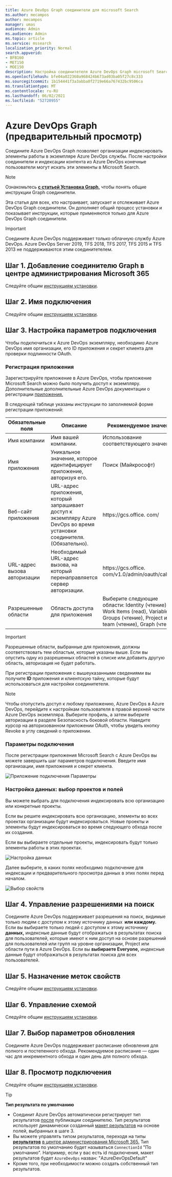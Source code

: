 ```yaml
---
title: Azure DevOps Graph соединители для microsoft Search
ms.author: mecampos
author: mecampos
manager: umas
audience: Admin
ms.audience: Admin
ms.topic: article
ms.service: mssearch
localization_priority: Normal
search.appverid:
- BFB160
- MET150
- MOE150
description: Настройка соединитетеля Azure DevOps Graph microsoft Search
ms.openlocfilehash: bfe04a022360a968424b673ad03ba05f27c8c333
ms.sourcegitcommit: 1b154441f3a3abba0f2719e66a767432bc9506ca
ms.translationtype: MT
ms.contentlocale: ru-RU
ms.lasthandoff: 06/02/2021
ms.locfileid: "52720955"
---
```

<!---Previous ms.author: shgrover --->

# <a name="azure-devops-graph-connector-preview"></a>Azure DevOps Graph (предварительный просмотр)

Соедините Azure DevOps Graph позволяет организации индексировать элементы работы в экземпляре Azure DevOps службы. После настройки соединители и индексации контента из Azure DevOps конечные пользователи могут искать эти элементы в Microsoft Search.

> [!NOTE]
> Ознакомьтесь [**с статьей Установка Graph,**](configure-connector.md) чтобы понять общие инструкции Graph соединители.

Эта статья для всех, кто настраивает, запускает и отслеживает Azure DevOps Graph соединители. Он дополняет общий процесс установки и показывает инструкции, которые применяются только для Azure DevOps Graph соединители.

>[!IMPORTANT]
>Соедините Azure DevOps поддерживает только облачную службу Azure DevOps. Azure DevOps Server 2019, TFS 2018, TFS 2017, TFS 2015 и TFS 2013 не поддерживаются этим соединитетелем.

<!---## Before you get started-->

<!---Insert "Before you get started" recommendations for this data source-->

## <a name="step-1-add-a-graph-connector-in-the-microsoft-365-admin-center"></a>Шаг 1. Добавление соединителю Graph в центре администрирования Microsoft 365

Следуйте общим [инструкциям установки](./configure-connector.md).
<!---If the above phrase does not apply, delete it and insert specific details for your data source that are different from general setup 
instructions.-->

## <a name="step-2-name-the-connection"></a>Шаг 2. Имя подключения

Следуйте общим [инструкциям установки](./configure-connector.md).
<!---If the above phrase does not apply, delete it and insert specific details for your data source that are different from general setup 
instructions.-->

## <a name="step-3-configure-the-connection-settings"></a>Шаг 3. Настройка параметров подключения

Чтобы подключиться к Azure DevOps экземпляру, необходимо Azure DevOps [](/azure/devops/organizations/accounts/create-organization) имя организации, его ID приложения и секрет клиента для проверки подлинности OAuth.

### <a name="register-an-app"></a>Регистрация приложения

Зарегистрируйте приложение в Azure DevOps, чтобы приложение Microsoft Search можно было получить доступ к экземпляру. Дополнительные дополнительные Azure DevOps документации о регистрации [приложения.](/azure/devops/integrate/get-started/authentication/oauth?preserve-view=true&view=azure-devops#register-your-app)

В следующей таблице указаны инструкции по заполняемой форме регистрации приложений:

Обязательные поля | Описание | Рекомендуемое значение
--- | --- | ---
| Имя компании         | Имя вашей компании. | Использование соответствующего значения   |
| Имя приложения     | Уникальное значение, которое идентифицирует приложение, авторизуя его.    | Поиск (Майкрософт)     |
| Веб-сайт приложения  | URL-адрес приложения, который запрашивает доступ к экземпляру Azure DevOps во время установки соединителя. (Обязательно).  | https://<span>gcs.office.</span> com/
| URL-адрес вызова авторизации        | Необходимый URL-адрес вызова, на который перенаправляется сервер авторизации. | https://<span>gcs.office.</span> com/v1.0/admin/oauth/callback|
| Разрешенные области | Область доступа для приложения | Выберите следующие области: Identity (чтение), Work Items (read), Variable Groups (чтение), Project и team (чтение), Graph (чтение)|

>[!IMPORTANT]
>Разрешенные области, выбранные для приложения, должны соответствовать тем областьм, которые указаны выше. Если вы опустить одну из разрешенных областей в списке или добавить другую область, авторизация не будет работать.

При регистрации приложения с вышеуказанными сведениями вы получите  **ID** приложения и клиентскую тайну, которые будут использоваться для настройки соединитетеля.

>[!NOTE]
>Чтобы отопустить доступ к любому приложению, Azure DevOps в Azure DevOps, перейдите к настройкам пользователя в правой верхней части Azure DevOps экземпляра. Выберите профиль, а затем выберите авторизации в разделе Безопасность боковой области. Наведите курсор на авторизованном приложении OAuth, чтобы увидеть кнопку Revoke в углу сведений о приложении.

### <a name="connection-settings"></a>Параметры подключения

После регистрации приложения Microsoft Search с Azure DevOps вы можете завершить шаг параметров подключения. Введите имя организации, имя приложения и секрет клиента.

![Приложение подключения Параметры](media/ADO_Connection_settings_2.png)

### <a name="configure-data-select-projects-and-fields"></a>Настройка данных: выбор проектов и полей

Вы можете выбрать для подключения индексировать всю организацию или конкретные проекты.

Если вы решите индексировать всю организацию, элементы во всех проектах организации будут индексироваться. Новые проекты и элементы будут индексироваться во время следующего обхода после их создания.

Если вы выбираете отдельные проекты, индексировать будут только элементы работы в этих проектах.

![Настройка данных](media/ADO_Configure_data.png)

Далее выберите, в каких полях необходимо подключение для индексации и предварительного просмотра данных в этих полях перед началом.

![Выбор свойств](media/ADO_choose_properties.png)

## <a name="step-4-manage-search-permissions"></a>Шаг 4. Управление разрешениями на поиск

Соедините Azure DevOps поддерживает разрешения на поиск, видимые только людям с доступом к этому источнику данных  **или** **каждому.** Если вы выбираете только людей с доступом к этому источнику **данных,** индексные данные будут отображаться в результатах поиска для пользователей, которые имеют к ним доступ на основе разрешений для пользователей или групп на уровне организации, Project или области пути в Azure DevOps. Если вы **выбираете Everyone,** индексные данные будут отображаться в результатах поиска для всех пользователей.

## <a name="step-5-assign-property-labels"></a>Шаг 5. Назначение меток свойств

Следуйте общим [инструкциям установки](./configure-connector.md).

## <a name="step-6-manage-schema"></a>Шаг 6. Управление схемой

Следуйте общим [инструкциям установки](./configure-connector.md).

## <a name="step-7-choose-refresh-settings"></a>Шаг 7. Выбор параметров обновления

Соедините Azure DevOps поддерживает расписание обновления для полного и постепенного обхода.
Рекомендуемое расписание — один час для инкрементного обхода и один день для полного обхода.

## <a name="step-8-review-connection"></a>Шаг 8. Просмотр подключения

Следуйте общим [инструкциям установки](./configure-connector.md).

>[!TIP]
>**Тип результата по умолчанию**
>* Соединит Azure DevOps автоматически регистрирует тип результатов [после](./customize-search-page.md#step-2-create-the-result-types) публикации соединителю. Тип результатов использует динамически созданный [макет результатов](./customize-results-layout.md) на основе полей, выбранных в шаге 3. 
>* Вы можете управлять типом результатов, переходя на типы [**результатов**](https://admin.microsoft.com/Adminportal/Home#/MicrosoftSearch/resulttypes) [в центре администрирования Microsoft 365.](https://admin.microsoft.com) Тип результатов по умолчанию будет называться `ConnectionId` "По умолчанию". Например, если у вас есть id подключения, макет результатов будет `AzureDevOps` назван: "AzureDevOpsDefault"
>* Кроме того, при необходимости можно создать собственный тип результатов.

<!---If the above phrase does not apply, delete it and insert specific details for your data source that are different from general setup 
instructions.-->

<!---## Troubleshooting-->
<!---Insert troubleshooting recommendations for this data source-->

<!---## Limitations-->
<!---Insert limitations for this data source-->
